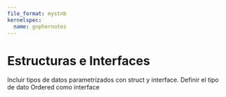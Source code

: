 ```yaml
---
file_format: mystnb
kernelspec:
  name: gophernotes
---
```


# Estructuras e Interfaces

Incluir tipos de datos parametrizados con struct y interface. Definir el tipo de dato Ordered como interface
